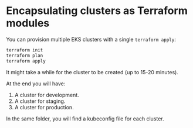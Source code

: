 # Encapsulating clusters as Terraform modules

You can provision multiple EKS clusters with a single `terraform apply`:

```bash
terraform init
terraform plan
terraform apply
```

It might take a while for the cluster to be created (up to 15-20 minutes).

At the end you will have:

1. A cluster for development.
1. A cluster for staging.
1. A cluster for production.

In the same folder, you will find a kubeconfig file for each cluster.

